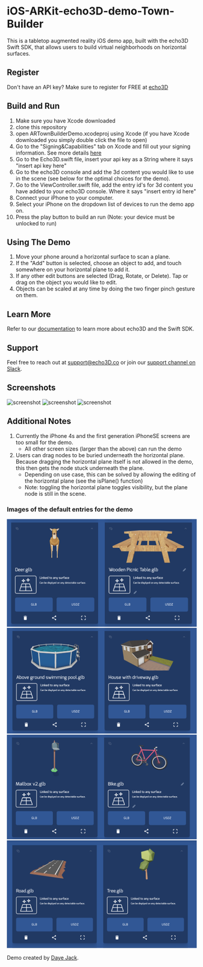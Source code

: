 # iOS-ARKit-echo3D-demo-Town-Builder
This is a tabletop augmented reality iOS demo app, built with the echo3D Swift SDK, that allows users
to build virtual neighborhoods on horizontal surfaces. 

## Register
Don't have an API key? Make sure to register for FREE at [echo3D](https://console.echo3D.co/#/auth/register)

## Build and Run
1. Make sure you have Xcode downloaded
2. clone this repository
3. open ARTownBuilderDemo.xcodeproj using Xcode 
(if you have Xcode downloaded you simply double click the file to open)
4. Go to the "Signing&Capabilities" tab on Xcode and fill out your signing
information. See more details [here](https://docs.echo3D.co/swift/adding-ar-capabilities) 
6. Go to the Echo3D.swift file, insert your api key as a String where it says "insert api key here"
7. Go to the echo3D console and add the 3d content you would like to use in the scene (see below for the optimal choices for the demo). 
7. Go to the ViewController.swift file, add the entry id's for 3d content you have added to your echo3D console. Where it says
"insert entry id here"
5. Connect your iPhone to your computer.
6. Select your iPhone on the dropdown list of devices to run the demo app on. 
7. Press the play button to build an run (Note: your device must be unlocked to run)

## Using The Demo
1. Move your phone around a horizontal surface to scan a plane.
2. If the "Add" button is selected, choose an object to add, and touch somewhere on your horizontal plane to add it.
3. If any other edit buttons are selected (Drag, Rotate, or Delete). Tap or drag on the object you would like to edit.
4. Objects can be scaled at any time by doing the two finger pinch gesture on them.

## Learn More
Refer to our [documentation](https://docs.echo3D.co/swift/installation) to learn more about echo3D and the Swift SDK. 

## Support 
Feel free to reach out at <support@echo3D.co> or join our [support channel on Slack](https://go.echo3D.co/join).

## Screenshots
![screenshot](./screenshots/1.PNG)
![screenshot](./screenshots/2.PNG)
![screenshot](./screenshots/4.PNG)

## Additional Notes
1. Currently the iPhone 4s and the first generation iPhoneSE screens are too small for the demo.
    * All other screen sizes (larger than the above) can run the demo 
2. Users can drag nodes to be buried underneath the horizontal plane. Because dragging the horizontal plane
itself is not allowed in the demo, this then gets the node stuck underneath the plane.
    * Depending on use case, this can be solved by allowing the editing of the horizontal plane (see the isPlane() function)
    * Note: toggling the horizontal plane toggles visibility, but the plane node is still in the scene.

### Images of the default entries for the demo
![deer and table](./screenshots/deerAndTable.png)
![house and pool](./screenshots/houseAndPool.png)
![mailbox and bike](./screenshots/mailboxAndBike.png)
![road and tree](./screenshots/roadAndTree.png)

Demo created by [Daye Jack](https://github.com/ddj231/).
